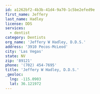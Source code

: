 ```yaml
---
id: a1262bf2-4b3b-41d4-9a70-1c5be2efed9e
first_name: Jeffery
last_name: Hadley
license: DDS
services:
  - dentist
category: Dentists
org_name: 'Jeffery W Hadley, D.D.S.'
address: '3910 Pecos-McLeod'
city: 'Las Vegas'
state: NV
zip: '89121'
phone: '(702) 454-7695'
title: 'Jeffery W Hadley, D.D.S.'
_geoloc:
  lng: -115.0903
  lat: 36.121972
---
```


